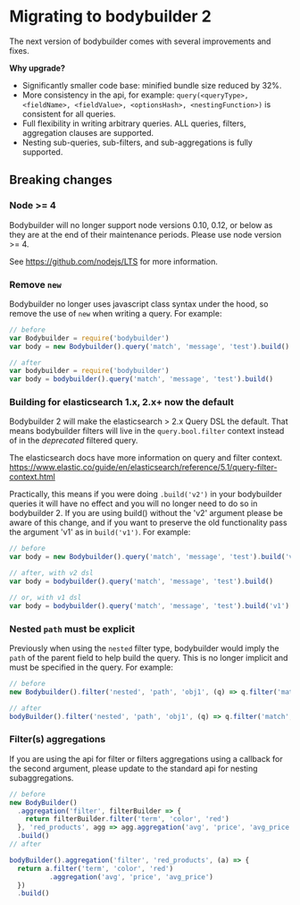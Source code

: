 # Migrating to bodybuilder 2

The next version of bodybuilder comes with several improvements and fixes.

**Why upgrade?**

- Significantly smaller code base: minified bundle size reduced by 32%.
- More consistency in the api, for example: `query(<queryType>, <fieldName>, <fieldValue>, <optionsHash>, <nestingFunction>)` is consistent for all queries.
- Full flexibility in writing arbitrary queries. ALL queries, filters, aggregation clauses are supported.
- Nesting sub-queries, sub-filters, and sub-aggregations is fully supported.

## Breaking changes

### Node >= 4

Bodybuilder will no longer support node versions 0.10, 0.12, or below as they
are at the end of their maintenance periods. Please use node version >= 4.

See https://github.com/nodejs/LTS for more information.

### Remove `new`

Bodybuilder no longer uses javascript class syntax under the hood, so remove the
use of `new` when writing a query. For example:

```js
// before
var Bodybuilder = require('bodybuilder')
var body = new Bodybuilder().query('match', 'message', 'test').build()

// after
var bodybuilder = require('bodybuilder')
var body = bodybuilder().query('match', 'message', 'test').build()
```

### Building for elasticsearch 1.x, 2.x+ now the default

Bodybuilder 2 will make the elasticsearch > 2.x Query DSL the default. That
means bodybuilder filters will live in the `query.bool.filter` context instead
of in the _deprecated_ filtered query.

The elasticsearch docs have more information on query and filter context.
https://www.elastic.co/guide/en/elasticsearch/reference/5.1/query-filter-context.html

Practically, this means if you were doing `.build('v2')` in your bodybuilder
queries it will have no effect and you will no longer need to do so in
bodybuilder 2. If you are using build() without the 'v2' argument please be
aware of this change, and if you  want to preserve the old functionality pass
the argument 'v1' as in `build('v1')`. For example:

```js
// before
var body = new Bodybuilder().query('match', 'message', 'test').build('v2')

// after, with v2 dsl
var body = bodybuilder().query('match', 'message', 'test').build()

// or, with v1 dsl
var body = bodybuilder().query('match', 'message', 'test').build('v1')
```

### Nested `path` must be explicit

Previously when using the `nested` filter type, bodybuilder would imply the
`path` of the parent field to help build the query. This is no longer implicit
and must be specified in the query. For example:

```js
// before
new Bodybuilder().filter('nested', 'path', 'obj1', (q) => q.filter('match', 'color', 'blue')).build()

// after
bodyBuilder().filter('nested', 'path', 'obj1', (q) => q.filter('match', 'obj1.color', 'blue')).build()
```

### Filter(s) aggregations

If you are using the api for filter or filters aggregations using a callback
for the second argument, please update to the standard api for nesting subaggregations.

```js
// before
new BodyBuilder()
  .aggregation('filter', filterBuilder => {
    return filterBuilder.filter('term', 'color', 'red')
  }, 'red_products', agg => agg.aggregation('avg', 'price', 'avg_price'))
  .build()
// after

bodyBuilder().aggregation('filter', 'red_products', (a) => {
  return a.filter('term', 'color', 'red')
          .aggregation('avg', 'price', 'avg_price')
  })
  .build()
```
